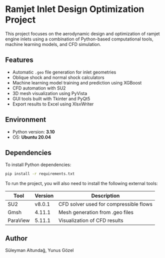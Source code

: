 # Ramjet Inlet Design Optimization Project

This project focuses on the aerodynamic design and optimization of ramjet engine inlets using a combination of Python-based computational tools, machine learning models, and CFD simulation.

## Features

- Automatic `.geo` file generation for inlet geometries
- Oblique shock and normal shock calculators
- Machine learning model training and prediction using XGBoost
- CFD automation with SU2
- 3D mesh visualization using PyVista
- GUI tools built with Tkinter and PyQt5
- Export results to Excel using XlsxWriter

## Environment

- Python version: **3.10**
- OS: **Ubuntu 20.04**

## Dependencies

To install Python dependencies:

```bash
pip install -r requirements.txt
```

To run the project, you will also need to install the following external tools:

| Tool       | Version    | Description                              |
|------------|------------|------------------------------------------|
| SU2        | v8.0.1     | CFD solver used for compressible flows   |
| Gmsh       | 4.11.1     | Mesh generation from .geo files          |
| ParaView   | 5.11.1     | Visualization of CFD results             |



## Author

Süleyman Altundağ, Yunus Gözel
